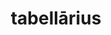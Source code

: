 ---
title: tabellārius
meaning: courier, mailman
ch: [thirteen, fourteen]
pos: noun
stem: tabellāri
genend: ī
abbgender: m.
abbgender2: masc.
gender: masculine
declension: second
sixms: T
six: y
---